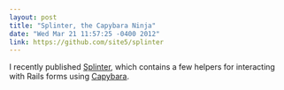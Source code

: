 ```yaml
---
layout: post
title: "Splinter, the Capybara Ninja"
date: "Wed Mar 21 11:57:25 -0400 2012"
link: https://github.com/site5/splinter
---
```


I recently published [Splinter](https://github.com/splinter), which contains a
few helpers for interacting with Rails forms using
[Capybara](github.com/jnicklas/capybara).
